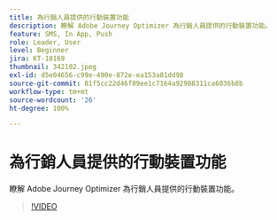 ```yaml
---
title: 為行銷人員提供的行動裝置功能
description: 瞭解 Adobe Journey Optimizer 為行銷人員提供的行動裝置功能。
feature: SMS, In App, Push
role: Leader, User
level: Beginner
jira: KT-10169
thumbnail: 342102.jpeg
exl-id: d5e04656-c99e-490e-872e-ea153a81dd98
source-git-commit: 81f5cc22d46f89ee1c7164a92988311ca6036b8b
workflow-type: tm+mt
source-wordcount: '26'
ht-degree: 100%

---
```


# 為行銷人員提供的行動裝置功能

瞭解 Adobe Journey Optimizer 為行銷人員提供的行動裝置功能。

>[!VIDEO](https://video.tv.adobe.com/v/342102?quality=12&learn=on)
